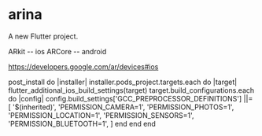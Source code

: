 # arina

A new Flutter project.

ARkit -- ios
ARCore -- android

https://developers.google.com/ar/devices#ios

post_install do |installer|
  installer.pods_project.targets.each do |target|
    flutter_additional_ios_build_settings(target)
    target.build_configurations.each do |config|
      config.build_settings['GCC_PREPROCESSOR_DEFINITIONS'] ||= [
        '$(inherited)',
        'PERMISSION_CAMERA=1',
        'PERMISSION_PHOTOS=1',
        'PERMISSION_LOCATION=1',
        'PERMISSION_SENSORS=1',
        'PERMISSION_BLUETOOTH=1',
      ]
    end
  end
end